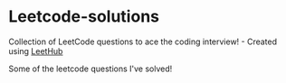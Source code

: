 # Leetcode-solutions
Collection of LeetCode questions to ace the coding interview! - Created using [LeetHub](https://github.com/QasimWani/LeetHub)

Some of the leetcode questions I've solved!
